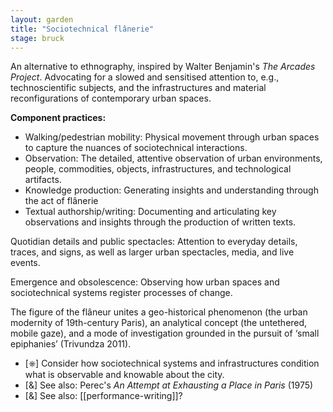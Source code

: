 ```yaml
---  
layout: garden
title: "Sociotechnical flânerie"
stage: bruck
---
```


An alternative to ethnography, inspired by Walter Benjamin's _The Arcades Project_. Advocating for a slowed and sensitised attention to, e.g., technoscientific subjects, and the infrastructures and material reconfigurations of contemporary urban spaces.

**Component practices:**
- Walking/pedestrian mobility: Physical movement through urban spaces to capture the nuances of sociotechnical interactions.
- Observation: The detailed, attentive observation of urban environments, people, commodities, objects, infrastructures, and technological artifacts.
- Knowledge production: Generating insights and understanding through the act of flânerie
- Textual authorship/writing: Documenting and articulating key observations and insights through the production of written texts.

Quotidian details and public spectacles: Attention to everyday details, traces, and signs, as well as larger urban spectacles, media, and live events.

Emergence and obsolescence: Observing how urban spaces and sociotechnical systems register processes of change.

The figure of the flâneur unites a geo-historical phenomenon (the urban modernity of 19th-century Paris), an analytical concept (the untethered, mobile gaze), and a mode of investigation grounded in the pursuit of ‘small epiphanies’ (Trivundza 2011).

- [⎈] Consider how sociotechnical systems and infrastructures condition what is observable and knowable about the city.
- [&] See also: Perec's _An Attempt at Exhausting a Place in Paris_ (1975)
- [&] See also: [[performance-writing]]?
